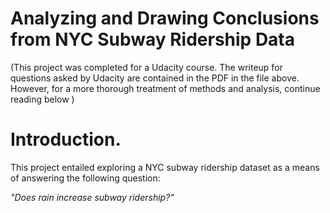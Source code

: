 # Analyzing and Drawing Conclusions from NYC Subway Ridership Data

(This project was completed for a Udacity course. The writeup for questions asked by Udacity are contained in the PDF in the file above. However, for a more thorough treatment of methods and analysis, continue reading below )

# Introduction.
This project entailed exploring a NYC subway ridership dataset as a means of answering the following question: 

*"Does rain increase subway ridership?"* 

